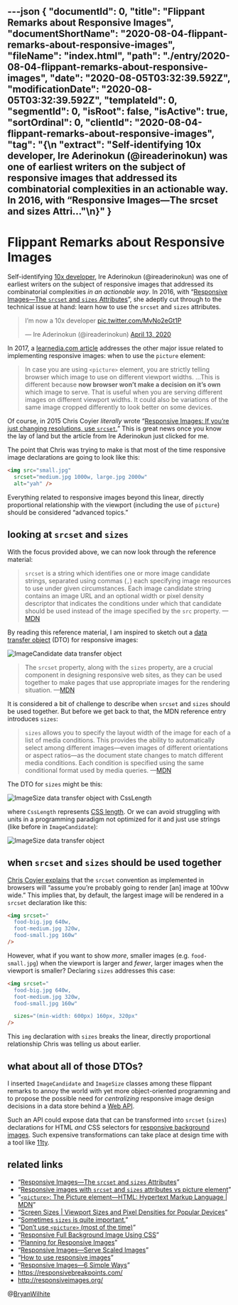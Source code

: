 ---json
{
  "documentId": 0,
  "title": "Flippant Remarks about Responsive Images",
  "documentShortName": "2020-08-04-flippant-remarks-about-responsive-images",
  "fileName": "index.html",
  "path": "./entry/2020-08-04-flippant-remarks-about-responsive-images",
  "date": "2020-08-05T03:32:39.592Z",
  "modificationDate": "2020-08-05T03:32:39.592Z",
  "templateId": 0,
  "segmentId": 0,
  "isRoot": false,
  "isActive": true,
  "sortOrdinal": 0,
  "clientId": "2020-08-04-flippant-remarks-about-responsive-images",
  "tag": "{\n  \"extract\": \"Self-identifying 10x developer, Ire Aderinokun (@ireaderinokun) was one of earliest writers on the subject of responsive images that addressed its combinatorial complexities in an actionable way. In 2016, with “Responsive Images—The srcset and sizes Attri…\"\n}"
}
---

# Flippant Remarks about Responsive Images

Self-identifying [10x developer](https://twitter.com/ireaderinokun/status/1249752431002619911), Ire Aderinokun (@ireaderinokun) was one of earliest writers on the subject of responsive images that addressed its combinatorial complexities _in an actionable way_. In 2016, with “[Responsive Images—The `srcset` and `sizes` Attributes](https://bitsofco.de/the-srcset-and-sizes-attributes/)”, she adeptly cut through to the technical issue at hand: learn how to use the `srcset` and `sizes` attributes.

<!-- cSpell:disable -->
<blockquote class="twitter-tweet"><p lang="en" dir="ltr">I’m now a 10x developer <a href="https://t.co/MvNo2eGt1P">pic.twitter.com/MvNo2eGt1P</a></p>&mdash; Ire Aderinokun (@ireaderinokun) <a href="https://twitter.com/ireaderinokun/status/1249752431002619911?ref_src=twsrc%5Etfw">April 13, 2020</a></blockquote> <script async src="https://platform.twitter.com/widgets.js" charset="utf-8"></script>
<!-- cSpell:enable -->

In 2017, a [learnedia.com article](https://learnedia.com/responsive-images-srcset-attribute-picture-element/) addresses the other major issue related to implementing responsive images: when to use the `picture` element:

>In case you are using `<picture>` element, you are strictly telling browser which image to use on different viewport widths. …This is different because **now browser won’t make a decision on it’s own** which image to serve. That is useful when you are serving different images on different viewport widths. It could also be variations of the same image cropped differently to look better on some devices.

Of course, in 2015 Chris Coyier _literally_ wrote “[Responsive Images: If you’re just changing resolutions, use `srcset`.](https://css-tricks.com/responsive-images-youre-just-changing-resolutions-use-srcset/)” This is great news once you know the lay of land but the article from Ire Aderinokun just clicked for me.

The point that Chris was trying to make is that most of the time responsive image declarations are going to look like this:

```html
<img src="small.jpg"
  srcset="medium.jpg 1000w, large.jpg 2000w"
  alt="yah" />
```

Everything related to responsive images beyond this linear, directly proportional relationship with the viewport (including the use of `picture`) should be considered “advanced topics.”

## looking at `srcset` and `sizes`

With the focus provided above, we can now look through the reference material:

> `srcset` is a string which identifies one or more image candidate strings, separated using commas (`,`) each specifying image resources to use under given circumstances. Each image candidate string contains an image URL and an optional width or pixel density descriptor that indicates the conditions under which that candidate should be used instead of the image specified by the `src` property. —[MDN](https://developer.mozilla.org/en-US/docs/Web/API/HTMLImageElement/srcset)

By reading this reference material, I am inspired to sketch out a [data transfer object](https://en.wikipedia.org/wiki/Data_transfer_object) (DTO) for responsive images:

![ImageCandidate data transfer object](../presentation/image/day-path-2020-07-31-22-39-28.png)

> The `srcset` property, along with the `sizes` property, are a crucial component in designing responsive web sites, as they can be used together to make pages that use appropriate images for the rendering situation. —[MDN](https://developer.mozilla.org/en-US/docs/Web/API/HTMLImageElement/srcset)

It is considered a bit of challenge to describe when `srcset` and `sizes` should be used together. But before we get back to that, the MDN reference entry introduces `sizes`:

> `sizes` allows you to specify the layout width of the image for each of a list of media conditions. This provides the ability to automatically select among different images—even images of different orientations or aspect ratios—as the document state changes to match different media conditions. Each condition is specified using the same conditional format used by media queries. —[MDN](https://developer.mozilla.org/en-US/docs/Web/API/HTMLImageElement/sizes)

The DTO for `sizes` might be this:

![ImageSize data transfer object with CssLength](../presentation/image/day-path-2020-07-31-23-28-58.png)

where `CssLength` represents [CSS length](https://developer.mozilla.org/en-US/docs/Web/CSS/length). Or we can avoid struggling with units in a programming paradigm not optimized for it and just use strings (like before in `ImageCandidate`):

![ImageSize data transfer object](../presentation/image/day-path-2020-08-04-20-22-46.png)

## when `srcset` and `sizes` should be used together

[Chris Coyier explains](https://css-tricks.com/sometimes-sizes-is-quite-important/) that the `srcset` convention as implemented in browsers will “assume you’re probably going to render [an] image at 100vw wide.” This implies that, by default, the largest image will be rendered in a `srcset` declaration like this:

```html
<img srcset="
  food-big.jpg 640w,
  foot-medium.jpg 320w,
  food-small.jpg 160w"
/>
```

However, what if you want to show _more_, smaller images (e.g. `food-small.jpg`) when the viewport is larger and _fewer_, larger images when the viewport is smaller? Declaring `sizes` addresses this case:

```html
<img srcset="
  food-big.jpg 640w,
  foot-medium.jpg 320w,
  food-small.jpg 160w"

  sizes="(min-width: 600px) 160px, 320px"
/>
```

This `img` declaration with `sizes` breaks the linear, directly proportional relationship Chris was telling us about earlier.

## what about all of those DTOs?

I inserted `ImageCandidate` and `ImageSize` classes among these flippant remarks to annoy the world with yet more object-oriented programming and to propose the possible need for _centralizing_ responsive image design decisions in a data store behind a [Web API](https://en.wikipedia.org/wiki/Application_programming_interface#Web_APIs).

Such an API could expose data that can be transformed into `srcset` (`sizes`) declarations for HTML _and_ CSS selectors for [responsive background images](https://www.webfx.com/blog/web-design/responsive-background-image/). Such expensive transformations can take place at design time with a tool like [11ty](https://www.11ty.dev/).

## related links

- “[Responsive Images—The `srcset` and `sizes` Attributes](https://bitsofco.de/the-srcset-and-sizes-attributes/)”
- “[Responsive images with `srcset` and `sizes` attributes vs picture element](https://learnedia.com/responsive-images-srcset-attribute-picture-element/)”
- “[`<picture>`: The Picture element—HTML: Hypertext Markup Language | MDN](https://developer.mozilla.org/en-US/docs/Web/HTML/Element/picture)”
- “[Screen Sizes | Viewport Sizes and Pixel Densities for Popular Devices](http://screensiz.es/)”
- “[Sometimes `sizes` is quite important.](https://css-tricks.com/sometimes-sizes-is-quite-important/)”
- “[Don’t use `<picture>` (most of the time)](https://cloudfour.com/thinks/dont-use-picture-most-of-the-time/)”
- “[Responsive Full Background Image Using CSS](https://www.webfx.com/blog/web-design/responsive-background-image/)”
- “[Planning for Responsive Images](https://css-tricks.com/planning-for-responsive-images/)”
- “[Responsive Images—Serve Scaled Images](https://www.keycdn.com/blog/responsive-images)”
- “[How to use responsive images](https://blog.ycombinator.com/how-to-use-responsive-images/)”
- “[Responsive Images—6 Simple Ways](https://benmarshall.me/responsive-images/)”
- <https://responsivebreakpoints.com/>
- <http://responsiveimages.org/>

@[BryanWilhite](https://twitter.com/BryanWilhite)
